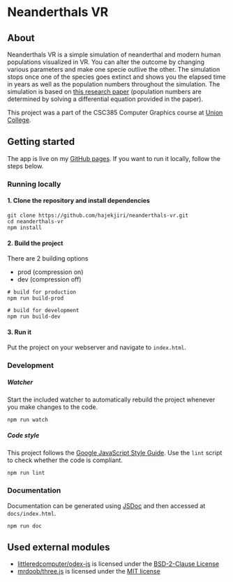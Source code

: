 # Neanderthals VR
## About
Neanderthals VR is a simple simulation of neanderthal and modern human populations visualized in VR. You can alter the outcome by changing various parameters and make one specie outlive the other. The simulation stops once one of the species goes extinct and shows you the elapsed time in years as well as the population numbers throughout the simulation. The simulation is based on [this research paper](https://doi.org/10.1016/j.jhevol.2018.07.006) (population numbers are determined by solving a differential equation provided in the paper).

This project was a part of the CSC385 Computer Graphics course at [Union College](https://union.edu/).

## Getting started
The app is live on my [GitHub pages](https://hajekjiri.github.io/neanderthals-vr). If you want to run it locally, follow the steps below.

### Running locally
#### 1. Clone the repository and install dependencies
```
git clone https://github.com/hajekjiri/neanderthals-vr.git
cd neanderthals-vr
npm install
```

#### 2. Build the project
There are 2 building options
* prod (compression on)
* dev (compression off)

```
# build for production
npm run build-prod

# build for development
npm run build-dev
```

#### 3. Run it
Put the project on your webserver and navigate to `index.html`.

### Development
##### Watcher
Start the included watcher to automatically rebuild the project whenever you make changes to the code.
```
npm run watch
```

##### Code style
This project follows the [Google JavaScript Style Guide](https://google.github.io/styleguide/jsguide.html). Use the `lint` script to check whether the code is compliant.
```
npm run lint
```

### Documentation
Documentation can be generated using [JSDoc](https://jsdoc.app/) and then accessed at `docs/index.html`.
```
npm run doc
```

## Used external modules
* [littleredcomputer/odex-js](https://github.com/littleredcomputer/odex-js) is licensed under the [BSD-2-Clause License](https://github.com/littleredcomputer/odex-js/blob/master/LICENSE)
* [mrdoob/three.js](https://github.com/mrdoob/three.js) is licensed under the [MIT license](https://github.com/mrdoob/three.js/blob/dev/LICENSE)
